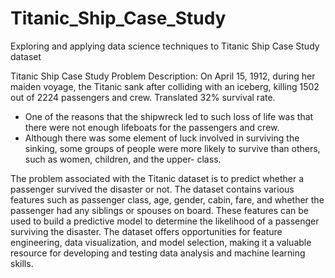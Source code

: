 # Titanic_Ship_Case_Study
Exploring and applying data science techniques to Titanic Ship Case Study dataset


Titanic Ship Case Study
Problem Description: On April 15, 1912, during her maiden voyage, the Titanic sank after colliding
with an iceberg, killing 1502 out of 2224 passengers and crew. Translated 32% survival rate.
  - One of the reasons that the shipwreck led to such loss of life was that there were not
  enough lifeboats for the passengers and crew.
  - Although there was some element of luck involved in surviving the sinking, some groups of
  people were more likely to survive than others, such as women, children, and the upper-
  class.

The problem associated with the Titanic dataset is to predict whether a passenger survived the
disaster or not. The dataset contains various features such as passenger class, age, gender,
cabin, fare, and whether the passenger had any siblings or spouses on board. These features can
be used to build a predictive model to determine the likelihood of a passenger surviving the
disaster. The dataset offers opportunities for feature engineering, data visualization, and model
selection, making it a valuable resource for developing and testing data analysis and machine
learning skills.
